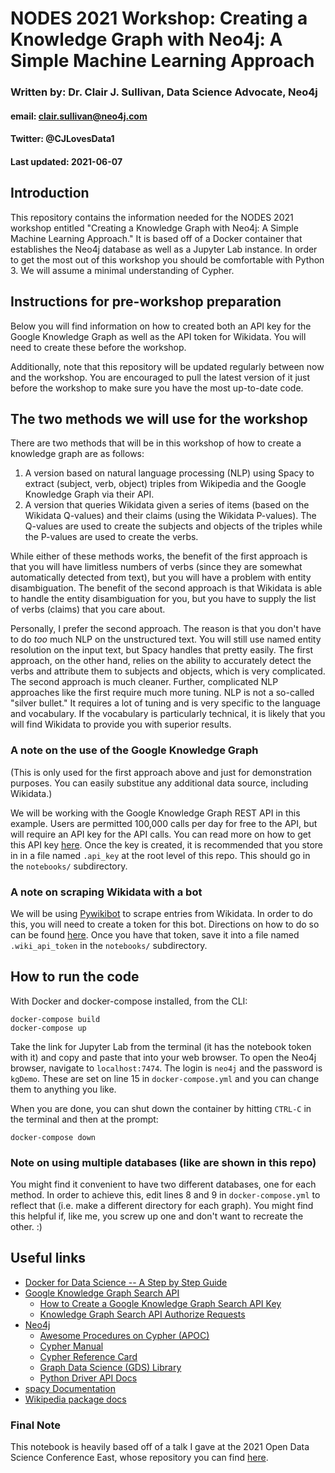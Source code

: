 # NODES 2021 Workshop: Creating a Knowledge Graph with Neo4j: A Simple Machine Learning Approach
### Written by: Dr. Clair J. Sullivan, Data Science Advocate, Neo4j
#### email: clair.sullivan@neo4j.com
#### Twitter: @CJLovesData1
#### Last updated: 2021-06-07

## Introduction

This repository contains the information needed for the NODES 2021 workshop entitled "Creating a Knowledge Graph with Neo4j: A Simple Machine Learning Approach."  It is based off of a Docker container that establishes the Neo4j database as well as a Jupyter Lab instance.  In order to get the most out of this workshop you should be comfortable with Python 3.  We will assume a minimal understanding of Cypher. 

## Instructions for pre-workshop preparation

Below you will find information on how to created both an API key for the Google Knowledge Graph as well as the API token for Wikidata.  You will need to create these before the workshop.

Additionally, note that this repository will be updated regularly between now and the workshop.  You are encouraged to pull the latest version of it just before the workshop to make sure you have the most up-to-date code.

## The two methods we will use for the workshop

There are two methods that will be in this workshop of how to create a knowledge graph are as follows:

1. A version based on natural language processing (NLP) using Spacy to extract (subject, verb, object) triples from Wikipedia and the Google Knowledge Graph via their API.
2. A version that queries Wikidata given a series of items (based on the Wikidata Q-values) and their claims (using the Wikidata P-values).  The Q-values are used to create the subjects and objects of the triples while the P-values are used to create the verbs.


While either of these methods works, the benefit of the first approach is that you will have limitless numbers of verbs (since they are somewhat automatically detected from text), but you will have a problem with entity disambiguation.  The benefit of the second approach is that Wikidata is able to handle the entity disambiguation for you, but you have to supply the list of verbs (claims) that you care about.

Personally, I prefer the second approach.  The reason is that you don't have to do _too_ much NLP on the unstructured text.  You will still use named entity resolution on the input text, but Spacy handles that pretty easily.  The first approach, on the other hand, relies on the ability to accurately detect the verbs and attribute them to subjects and objects, which is very complicated.  The second approach is much cleaner.  Further, complicated NLP approaches like the first require much more tuning.  NLP is not a so-called "silver bullet."  It requires a lot of tuning and is very specific to the language and vocabulary.  If the vocabulary is particularly technical, it is likely that you will find Wikidata to provide you with superior results.

### A note on the use of the Google Knowledge Graph

(This is only used for the first approach above and just for demonstration purposes.  You can easily substitue any additional data source, including Wikidata.)

We will be working with the Google Knowledge Graph REST API in this example.  Users are permitted 100,000 calls per day for free to the API, but will require an API key for the API calls.  You can read more on how to get this API key [here](https://developers.google.com/knowledge-graph/prereqs).  Once the key is created, it is recommended that you store in in a file named `.api_key` at the root level of this repo.  This should go in the `notebooks/` subdirectory.

### A note on scraping Wikidata with a bot

We will be using [Pywikibot](https://www.mediawiki.org/wiki/Manual:Pywikibot) to scrape entries from Wikidata.  In order to do this, you will need to create a token for this bot.  Directions on how to do so can be found [here](https://heardlibrary.github.io/digital-scholarship/host/wikidata/bot/).  Once you have that token, save it into a file named `.wiki_api_token` in the `notebooks/` subdirectory.

## How to run the code

With Docker and docker-compose installed, from the CLI:

```
docker-compose build
docker-compose up
```

Take the link for Jupyter Lab from the terminal (it has the notebook token with it) and copy and paste that into your web browser.  To open the Neo4j browser, navigate to `localhost:7474`.  The login is `neo4j` and the password is `kgDemo`.  These are set on line 15 in `docker-compose.yml` and you can change them to anything you like.  

When you are done, you can shut down the container by hitting `CTRL-C` in the terminal and then at the prompt:

```
docker-compose down
```

### Note on using multiple databases (like are shown in this repo)

You might find it convenient to have two different databases, one for each method.  In order to achieve this, edit lines 8 and 9 in `docker-compose.yml` to reflect that (i.e. make a different directory for each graph).  You might find this helpful if, like me, you screw up one and don't want to recreate the other.  :)

## Useful links

- [Docker for Data Science -- A Step by Step Guide](https://towardsdatascience.com/docker-for-data-science-a-step-by-step-guide-1e5f7f3baf8e)
- [Google Knowledge Graph Search API](https://wikipedia.readthedocs.io/en/latest/)
  - [How to Create a Google Knowledge Graph Search API Key](https://developers.google.com/knowledge-graph/prereqs)
  - [Knowledge Graph Search API Authorize Requests](https://developers.google.com/knowledge-graph/how-tos/authorizing)
- [Neo4j](https://neo4j.com)
  - [Awesome Procedures on Cypher (APOC)](https://neo4j.com/labs/apoc/)
  - [Cypher Manual](https://neo4j.com/docs/cypher-manual/current/)
  - [Cypher Reference Card](https://neo4j.com/docs/pdf/neo4j-cypher-refcard-stable.pdf)
  - [Graph Data Science (GDS) Library](https://neo4j.com/developer/graph-data-science/)
  - [Python Driver API Docs](https://neo4j.com/docs/api/python-driver/current/)
- [spacy Documentation](https://spacy.io/)
- [Wikipedia package docs](https://wikipedia.readthedocs.io/en/latest/)


### Final Note

This notebook is heavily based off of a talk I gave at the 2021 Open Data Science Conference East, whose repository you can find [here](https://github.com/cj2001/odsc_east_kg_2021).
